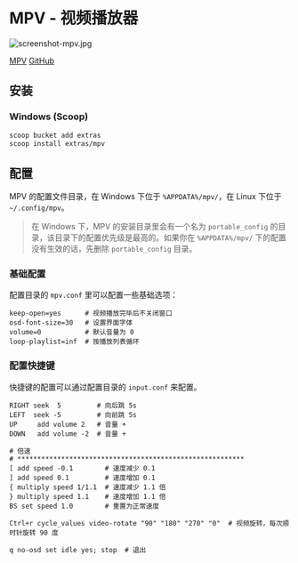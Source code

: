 # MPV - 视频播放器

![screenshot-mpv.jpg](https://pics-1324197765.cos.ap-shanghai.myqcloud.com/screenshot-mpv.jpg)

[MPV](https://mpv.io/) [GitHub](https://github.com/mpv-player/mpv)

## 安装

### Windows (Scoop)

```bash
scoop bucket add extras
scoop install extras/mpv
```

## 配置

MPV 的配置文件目录，在 Windows 下位于 `%APPDATA%/mpv/`，在 Linux 下位于 `~/.config/mpv`。

> 在 Windows 下，MPV 的安装目录里会有一个名为 `portable_config` 的目录，该目录下的配置优先级是最高的。如果你在 `%APPDATA%/mpv/` 下的配置没有生效的话，先删除 `portable_config` 目录。

### 基础配置

配置目录的 `mpv.conf` 里可以配置一些基础选项：

```text title="mpv.conf"
keep-open=yes      # 视频播放完毕后不关闭窗口
osd-font-size=30   # 设置界面字体
volume=0           # 默认音量为 0
loop-playlist=inf  # 按播放列表循环
```

### 配置快捷键

快捷键的配置可以通过配置目录的 `input.conf` 来配置。

```text title="input.conf"
RIGHT seek  5         # 向后跳 5s
LEFT  seek -5         # 向前跳 5s
UP     add volume 2   # 音量 +
DOWN   add volume -2  # 音量 +

# 倍速
# *********************************************************
[ add speed -0.1        # 速度减少 0.1
] add speed 0.1         # 速度增加 0.1
{ multiply speed 1/1.1  # 速度减少 1.1 倍
} multiply speed 1.1    # 速度增加 1.1 倍
BS set speed 1.0        # 重置为正常速度

Ctrl+r cycle_values video-rotate "90" "180" "270" "0"  # 视频旋转，每次顺时针旋转 90 度

q no-osd set idle yes; stop  # 退出
```
